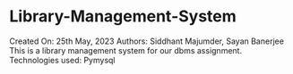 # Library-Management-System
Created On: 25th May, 2023
Authors: Siddhant Majumder, Sayan Banerjee
This is a library management system for our dbms assignment.
Technologies used: Pymysql

